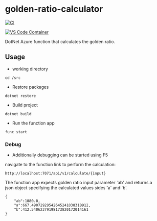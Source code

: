 # golden-ratio-calculator

[![CI](https://github.com/Muhammad-1990/golden-ratio-calculator/actions/workflows/main.yml/badge.svg)](https://github.com/Muhammad-1990/golden-ratio-calculator/actions/workflows/main.yml)

[![VS Code Container](https://img.shields.io/static/v1?label=VS+Code&message=Container&logo=visualstudiocode&color=007ACC&logoColor=007ACC&labelColor=2C2C32)](https://open.vscode.dev/Muhammad-1990/golden-ratio-calculator)

DotNet Azure function that calculates the golden ratio.

## Usage

- working directory
```
cd /src
```

- Restore packages
```
dotnet restore
```

- Build project
```
dotnet build
```

- Run the function app
```
func start
```


### Debug
- Additionally debugging can be started using F5

navigate to the function link to perform the calculation:
```
http://localhost:7071/api/v1/calculate/{input}
```

The function app expects golden ratio input parameter 'ab' and returns a json object specifying the calculated values sides 'a' and 'b'.

```
{
    "ab":1080.0,
    "a":667.49072929542645241038318912,
    "b":412.54062379198173820172014161
}
```
